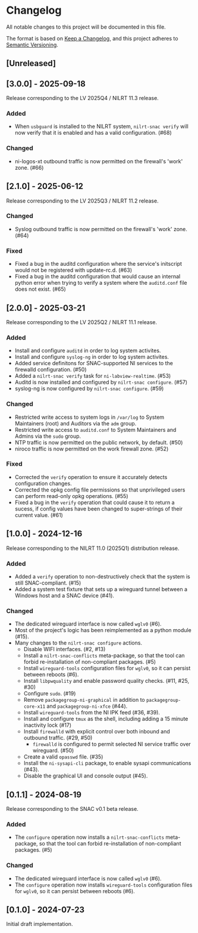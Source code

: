 # Changelog

All notable changes to this project will be documented in this file.

The format is based on [Keep a Changelog](https://keepachangelog.com/en/1.1.0/),
and this project adheres to [Semantic Versioning](https://semver.org/spec/v2.0.0.html).


## [Unreleased]

## [3.0.0] - 2025-09-18

Release corresponding to the LV 2025Q4 / NILRT 11.3 release.

### Added
* When `usbguard` is installed to the NILRT system, `nilrt-snac verify` will now verify that it is enabled and has a valid configuration. (#68)

### Changed
* ni-logos-xt outbound traffic is now permitted on the firewall's 'work' zone. (#66)


## [2.1.0] - 2025-06-12

Release corresponding to the LV 2025Q3 / NILRT 11.2 release.

### Changed
* Syslog outbound traffic is now permitted on the firewall's 'work' zone. (#64)

### Fixed
* Fixed a bug in the auditd configuration where the service's initscript would not be registered with update-rc.d. (#63)
* Fixed a bug in the auditd configuration that would cause an internal python error when trying to verify a system where the `auditd.conf` file does not exist. (#65)


## [2.0.0] - 2025-03-21

Release corresponding to the LV 2025Q2 / NILRT 11.1 release.

### Added
* Install and configure `auditd` in order to log system activites.
* Install and configure `syslog-ng` in order to log system activites.
* Added service definitons for SNAC-supported NI services to the firewalld configuration. (#50)
* Added a `nilrt-snac verify` task for `ni-labview-realtime`. (#53)
* Auditd is now installed and configured by `nilrt-snac configure`. (#57)
* syslog-ng is now configured by `nilrt-snac configure`. (#59)

### Changed
* Restricted write access to system logs in `/var/log` to System Maintainers (root) and Auditors via the `adm` group.
* Restricted write access to `auditd.conf` to System Maintainers and Admins via the `sudo` group.
* NTP traffic is now permitted on the public network, by default. (#50)
* niroco traffic is now permitted on the work firewall zone. (#52)

### Fixed
* Corrected the `verify` operation to ensure it accurately detects configuration changes.
* Corrected the opkg config file permissions so that unprivileged users can perform read-only opkg operations. (#55)
* Fixed a bug in the `verify` operation that could cause it to return a sucess, if config values have been changed to super-strings of their current value. (#61)


## [1.0.0] - 2024-12-16

Release corresponding to the NILRT 11.0 (2025Q1) distribution release.


### Added
* Added a `verify` operation to non-destructively check that the system is still SNAC-compliant. (#15)
* Added a system test fixture that sets up a wireguard tunnel between a Windows host and a SNAC device (#41).


### Changed
* The dedicated wireguard interface is now called `wglv0` (#6).
* Most of the project's logic has been reimplemented as a python module (#15).
* Many changes to the `nilrt-snac configure` actions.
	* Disable WIFI interfaces. (#2, #13)
	* Install a `nilrt-snac-conflicts` meta-package, so that the tool can forbid re-installation of non-compliant packages. (#5)
	* Install `wireguard-tools` configuration files for `wglv0`, so it can persist between reboots (#6).
	* Install `libpwquality` and enable password quality checks. (#11, #25, #30)
	* Configure `sudo`. (#19)
	* Remove `packagegroup-ni-graphical` in addition to `packagegroup-core-x11` and `packagegroup-ni-xfce` (#44).
	* Install `wireguard-tools` from the NI IPK feed (#36, #39).
	* Install and configure `tmux` as the shell, including adding a 15 minute inactivity lock (#17)
	* Install `firewalld` with explicit control over both inbound and outbound traffic. (#29, #50)
		* `firewalld` is configured to permit selected NI service traffic over wireguard. (#50)
	* Create a valid `opasswd` file. (#35)
	* Install the `ni-sysapi-cli` package, to enable sysapi communications (#43).
	* Disable the graphical UI and console output (#45).


## [0.1.1] - 2024-08-19

Release corresponding to the SNAC v0.1 beta release.


### Added

* The `configure` operation now installs a `nilrt-snac-conflicts` meta-package, so that the tool can forbid re-installation of non-compliant packages. (#5)


### Changed

* The dedicated wireguard interface is now called `wglv0` (#6).
* The `configure` operation now installs `wireguard-tools` configuration files for `wglv0`, so it can persist between reboots (#6).



## [0.1.0] - 2024-07-23

Initial draft implementation.
